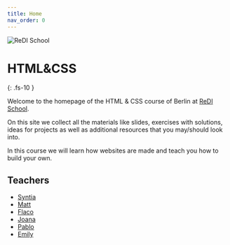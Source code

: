 ```yaml
---
title: Home
nav_order: 0
---
```


![ReDI School](redi_banner.png)

# HTML&CSS

{: .fs-10 }

Welcome to the homepage of the HTML & CSS course of Berlin at [ReDI School](https://www.redi-school.org).

On this site we collect all the materials like slides, exercises with solutions, ideas for projects
as well as additional resources that you may/should look into.

In this course we will learn how websites are made and teach you how to build your own.

## Teachers

- [Syntia](https://github.com/sintijab)
- [Matt](https://github.com/mdole)
- [Flaco](https://github.com/flacozacarias)
- [Joana](https://github.com/Joanartdacosta)
- [Pablo](https://github.com/Pablo-Mdz)
- [Emily](https://github.com/eyetsko)
